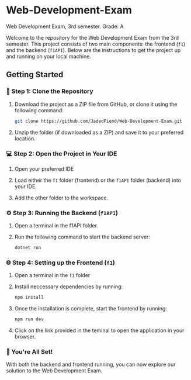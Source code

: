 # Web-Development-Exam
Web Development Exam, 3rd semester. Grade: A

Welcome to the repository for the Web Development Exam from the 3rd semester. This project consists of two main components: the frontend (`f1`) and the backend (`f1API`). Below are the instructions to get the project up and running on your local machine.

## Getting Started

### 🚀 Step 1: Clone the Repository
1. Download the project as a ZIP file from GitHub, or clone it using the following command:
   ```bash
   git clone https://github.com/JadedFiend/Web-Development-Exam.git

2. Unzip the folder (if downloaded as a ZIP) and save it to your preferred location.


### 💻 Step 2: Open the Project in Your IDE
1. Open your preferred IDE

2. Load either the `f1` folder (frontend) or the `f1API` folder (backend) into your IDE.

3. Add the other folder to the workspace.


### ⚙️ Step 3: Running the Backend (`f1API`)
1. Open a terminal in the f1API folder.

2. Run the following command to start the backend server:
   ```bash
   dotnet run


### 🌐 Step 4: Setting up the Frontend (`f1`)
1. Open a terminal in the `f1` folder
  
2.  Install neccessary dependencies by running:
    ```bash
    npm install

3. Once the installation is complete, start the frontend by running:
   ```bash
   npm run dev

4. Click on the link provided in the teminal to open the application in your browser.


### 🎉 You're All Set!

With both the backend and frontend running, you can now explore our solution to the Web Development Exam.

